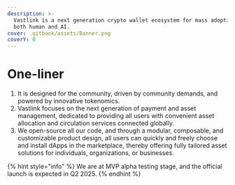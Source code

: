 ```yaml
---
description: >-
  Vastlink is a next generation crypto wallet ecosystem for mass adoption for
  both human and AI.
cover: .gitbook/assets/Banner.png
coverY: 0
---
```


# One-liner

1. It is designed for the community, driven by community demands, and powered by innovative tokenomics.
2. Vastlink focuses on the next generation of payment and asset management, dedicated to providing all users with convenient asset allocation and circulation services connected globally.&#x20;
3. We open-source all our code, and through a modular, composable, and customizable product design, all users can quickly and freely choose and install dApps in the marketplace, thereby offering fully tailored asset solutions for individuals, organizations, or businesses.



{% hint style="info" %}
We are at MVP alpha testing stage, and the official launch is expected in Q2 2025.
{% endhint %}
